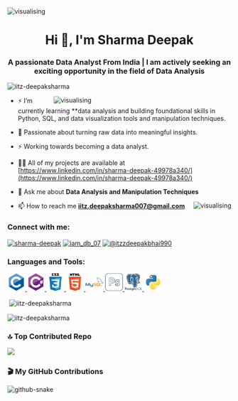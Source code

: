 <img align = "center" alt="visualising" width="1000" src="https://img.pikbest.com/wp/202346/data-analytics-web-banner-and-business-chart-mockup-featuring-a-3d-rendered-seo-user-interface_9621529.jpg!bw700">

<h1 align="center">Hi 👋, I'm Sharma Deepak</h1>
<h3 align="center">A passionate Data Analyst From India | I am actively seeking an exciting opportunity in the field of Data Analysis</h3>

<p align="left"> <img src="https://komarev.com/ghpvc/?username=iitz-deepaksharma&label=Profile%20views&color=0e75b6&style=flat" alt="iitz-deepaksharma" /> </p>

<img align = "right" alt="visualising" width="400" src="https://imarticus.org/blog/wp-content/uploads/2019/05/daonline.gif">

- ⚡ I’m currently learning **data analysis and building foundational skills in Python, SQL, and data visualization tools and manipulation techniques.
- 🌱 Passionate about turning raw data into meaningful insights.
- ⚡ Working towards becoming a data analyst.

- 👨‍💻 All of my projects are available at [https://www.linkedin.com/in/sharma-deepak-49978a340/](https://www.linkedin.com/in/sharma-deepak-49978a340/)

- 💬 Ask me about **Data Analysis and Manipulation Techniques**

<img align = "right" alt="visualising" src="https://tse2.mm.bing.net/th?id=OIP.Xj9rWuHI5l3_qU6glLt34wHaE9&pid=Api&P=0&h=180">

- 📫 How to reach me **iitz.deepaksharma007@gmail.com**

<h3 align="left">Connect with me:</h3>
<p align="left">
<a href="https://linkedin.com/in/sharma-deepak" target="blank"><img align="center" src="https://raw.githubusercontent.com/rahuldkjain/github-profile-readme-generator/master/src/images/icons/Social/linked-in-alt.svg" alt="sharma-deepak" height="30" width="40" /></a>
<a href="https://instagram.com/iam_db_07" target="blank"><img align="center" src="https://raw.githubusercontent.com/rahuldkjain/github-profile-readme-generator/master/src/images/icons/Social/instagram.svg" alt="iam_db_07" height="30" width="40" /></a>
<a href="https://www.youtube.com/c/@itzzdeepakbhai990" target="blank"><img align="center" src="https://raw.githubusercontent.com/rahuldkjain/github-profile-readme-generator/master/src/images/icons/Social/youtube.svg" alt="@itzzdeepakbhai990" height="30" width="40" /></a>
</p>


<h3 align="left">Languages and Tools:</h3>
<p align="left"> <a href="https://www.cprogramming.com/" target="_blank" rel="noreferrer"> <img src="https://raw.githubusercontent.com/devicons/devicon/master/icons/c/c-original.svg" alt="c" width="40" height="40"/> </a> <a href="https://www.w3schools.com/cs/" target="_blank" rel="noreferrer"> <img src="https://raw.githubusercontent.com/devicons/devicon/master/icons/csharp/csharp-original.svg" alt="csharp" width="40" height="40"/> </a> <a href="https://www.w3schools.com/css/" target="_blank" rel="noreferrer"> <img src="https://raw.githubusercontent.com/devicons/devicon/master/icons/css3/css3-original-wordmark.svg" alt="css3" width="40" height="40"/> </a> <a href="https://www.w3.org/html/" target="_blank" rel="noreferrer"> <img src="https://raw.githubusercontent.com/devicons/devicon/master/icons/html5/html5-original-wordmark.svg" alt="html5" width="40" height="40"/> </a> <a href="https://www.mysql.com/" target="_blank" rel="noreferrer"> <img src="https://raw.githubusercontent.com/devicons/devicon/master/icons/mysql/mysql-original-wordmark.svg" alt="mysql" width="40" height="40"/> </a> <a href="https://www.photoshop.com/en" target="_blank" rel="noreferrer"> <img src="https://raw.githubusercontent.com/devicons/devicon/master/icons/photoshop/photoshop-line.svg" alt="photoshop" width="40" height="40"/> </a> <a href="https://www.postgresql.org" target="_blank" rel="noreferrer"> <img src="https://raw.githubusercontent.com/devicons/devicon/master/icons/postgresql/postgresql-original-wordmark.svg" alt="postgresql" width="40" height="40"/> </a> <a href="https://www.python.org" target="_blank" rel="noreferrer"> <img src="https://raw.githubusercontent.com/devicons/devicon/master/icons/python/python-original.svg" alt="python" width="40" height="40"/> </a> </p>

<p>&nbsp;<img align="center" src="https://github-readme-stats.vercel.app/api?username=iitz-deepaksharma&show_icons=true&locale=en" alt="iitz-deepaksharma" /></p>

<p><img align="center" src="https://github-readme-streak-stats.herokuapp.com/?user=iitz-deepaksharma&" alt="iitz-deepaksharma" /></p>

### 🔝 Top Contributed Repo
![](https://github-contributor-stats.vercel.app/api?username=iitz-deepaksharma&limit=5&theme=flat&combine_all_yearly_contributions=true)

### 🎬  My GitHub Contributions
<picture>
  <source media="(prefers-color-scheme: dark)" srcset="https://raw.githubusercontent.com/tobiasmeyhoefer/tobiasmeyhoefer/output/github-snake-dark.svg" />
  <source media="(prefers-color-scheme: light)" srcset="https://raw.githubusercontent.com/tobiasmeyhoefer/tobiasmeyhoefer/output/github-snake.svg" />
  <img alt="github-snake" src="https://raw.githubusercontent.com/tobiasmeyhoefer/tobiasmeyhoefer/output/github-snake.svg" />
</picture>


